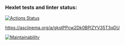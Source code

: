 ### Hexlet tests and linter status:
[![Actions Status](https://github.com/t-astik/frontend-project-lvl1/workflows/hexlet-check/badge.svg)](https://github.com/t-astik/frontend-project-lvl1/actions)

https://asciinema.org/a/gkstPPcw2Dk0BPIZYV35T3qDU

[![Maintainability](https://api.codeclimate.com/v1/badges/a99a88d28ad37a79dbf6/maintainability)](https://codeclimate.com/github/codeclimate/codeclimate/maintainability)
